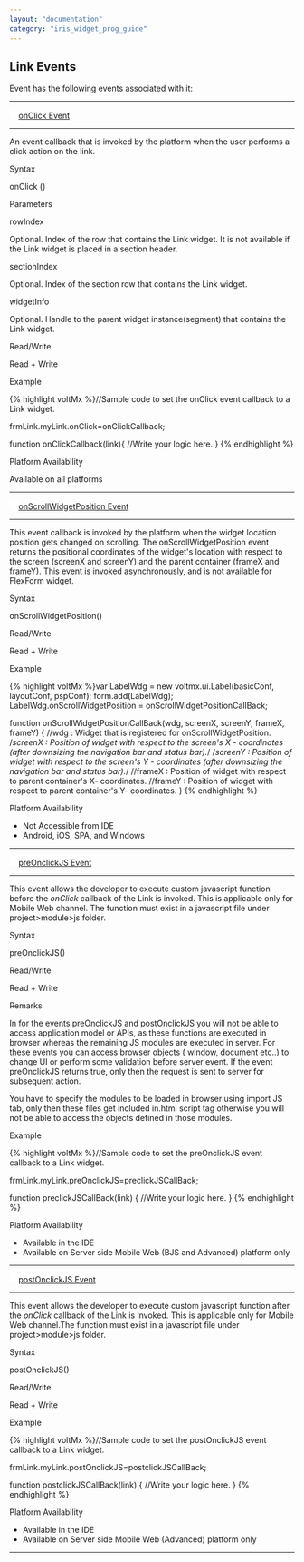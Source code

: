 ```yaml
---
layout: "documentation"
category: "iris_widget_prog_guide"
---
```

                              

Link Events
-----------

Event has the following events associated with it:

* * *

[![Closed](../Skins/Default/Stylesheets/Images/transparent.gif)](javascript:void(0);)[onClick Event](javascript:void(0);)

* * *

An event callback that is invoked by the platform when the user performs a click action on the link.

Syntax

onClick ()

Parameters

rowIndex

Optional. Index of the row that contains the Link widget. It is not available if the Link widget is placed in a section header.

sectionIndex

Optional. Index of the section row that contains the Link widget.

widgetInfo

Optional. Handle to the parent widget instance(segment) that contains the Link widget.

Read/Write

Read + Write

Example

{% highlight voltMx %}//Sample code to set the onClick event callback to a Link widget.

frmLink.myLink.onClick=onClickCallback;


function onClickCallback(link){
   //Write your logic here.
}
{% endhighlight %}

Platform Availability

Available on all platforms

* * *

[![Closed](../Skins/Default/Stylesheets/Images/transparent.gif)](javascript:void(0);)[onScrollWidgetPosition Event](javascript:void(0);)

* * *

This event callback is invoked by the platform when the widget location position gets changed on scrolling. The onScrollWidgetPosition event returns the positional coordinates of the widget's location with respect to the screen (screenX and screenY) and the parent container (frameX and frameY). This event is invoked asynchronously, and is not available for FlexForm widget.

Syntax

onScrollWidgetPosition()

Read/Write

Read + Write

Example

{% highlight voltMx %}var LabelWdg = new voltmx.ui.Label(basicConf, layoutConf, pspConf);
form.add(LabelWdg);
LabelWdg.onScrollWidgetPosition = onScrollWidgetPositionCallBack;

function onScrollWidgetPositionCallBack(wdg, screenX, screenY, frameX, frameY) { //wdg : Widget that is registered for onScrollWidgetPosition.
    /*screenX : Position of widget with respect to 
the screen's X - coordinates (after downsizing the navigation bar and status bar).*/
    /*screenY : Position of widget with respect to the screen's Y - 
coordinates (after downsizing the navigation bar and status bar).*/
    //frameX : Position of widget with respect to parent container's X- coordinates.
    //frameY : Position of widget with respect to parent container's Y- coordinates.
}
{% endhighlight %}

Platform Availability

*   Not Accessible from IDE
*   Android, iOS, SPA, and Windows

* * *

[![Closed](../Skins/Default/Stylesheets/Images/transparent.gif)](javascript:void(0);)[preOnclickJS Event](javascript:void(0);)

* * *

This event allows the developer to execute custom javascript function before the _onClick_ callback of the Link is invoked. This is applicable only for Mobile Web channel. The function must exist in a javascript file under project>module>js folder.

Syntax

preOnclickJS()

Read/Write

Read + Write

Remarks

In for the events preOnclickJS and postOnclickJS you will not be able to access application model or APIs, as these functions are executed in browser whereas the remaining JS modules are executed in server. For these events you can access browser objects ( window, document etc..) to change UI or perform some validation before server event. If the event preOnclickJS returns true, only then the request is sent to server for subsequent action.

You have to specify the modules to be loaded in browser using import JS tab, only then these files get included in.html script tag otherwise you will not be able to access the objects defined in those modules.

Example

{% highlight voltMx %}//Sample code to set the preOnclickJS event callback to a Link widget.

frmLink.myLink.preOnclickJS=preclickJSCallBack;

function preclickJSCallBack(link) {
    //Write your logic here.
}
{% endhighlight %}

Platform Availability

*   Available in the IDE
*   Available on Server side Mobile Web (BJS and Advanced) platform only

* * *

[![Closed](../Skins/Default/Stylesheets/Images/transparent.gif)](javascript:void(0);)[postOnclickJS Event](javascript:void(0);)

* * *

This event allows the developer to execute custom javascript function after the _onClick_ callback of the Link is invoked. This is applicable only for Mobile Web channel.The function must exist in a javascript file under project>module>js folder.

Syntax

postOnclickJS()

Read/Write

Read + Write

Example

{% highlight voltMx %}//Sample code to set the postOnclickJS event callback to a Link widget.

frmLink.myLink.postOnclickJS=postclickJSCallBack;

function postclickJSCallBack(link) {
    //Write your logic here.
}
{% endhighlight %}

Platform Availability

*   Available in the IDE
*   Available on Server side Mobile Web (Advanced) platform only

* * *

